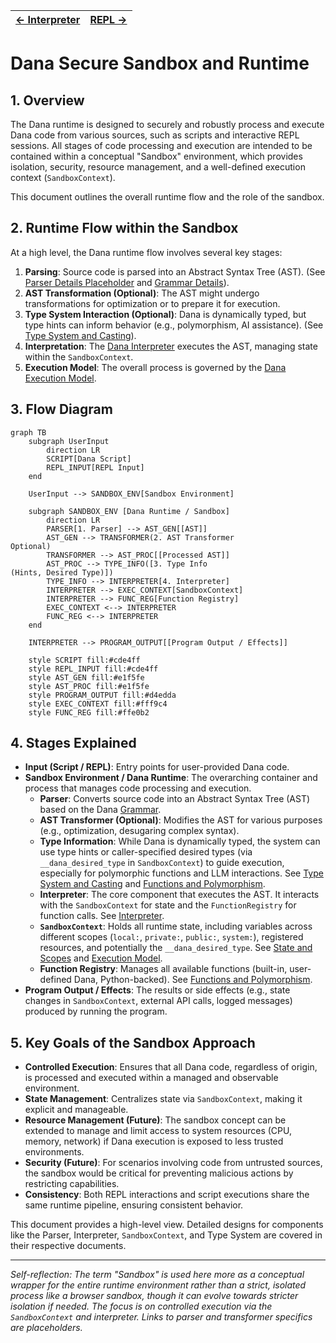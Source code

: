 | [← Interpreter](./interpreter.md) | [REPL →](./repl.md) |
|---|---|

# Dana Secure Sandbox and Runtime

## 1. Overview

The Dana runtime is designed to securely and robustly process and execute Dana code from various sources, such as scripts and interactive REPL sessions. All stages of code processing and execution are intended to be contained within a conceptual "Sandbox" environment, which provides isolation, security, resource management, and a well-defined execution context (`SandboxContext`).

This document outlines the overall runtime flow and the role of the sandbox.

## 2. Runtime Flow within the Sandbox

At a high level, the Dana runtime flow involves several key stages:

1.  **Parsing**: Source code is parsed into an Abstract Syntax Tree (AST). (See [Parser Details Placeholder](../../01_dana_language_specification/parser.md) and [Grammar Details](../../01_dana_language_specification/grammar.md)).
2.  **AST Transformation (Optional)**: The AST might undergo transformations for optimization or to prepare it for execution.
3.  **Type System Interaction (Optional)**: Dana is dynamically typed, but type hints can inform behavior (e.g., polymorphism, AI assistance). (See [Type System and Casting](./type_system_and_casting.md)).
4.  **Interpretation**: The [Dana Interpreter](./interpreter.md) executes the AST, managing state within the `SandboxContext`.
5.  **Execution Model**: The overall process is governed by the [Dana Execution Model](./execution_model.md).

## 3. Flow Diagram

```mermaid
graph TB
    subgraph UserInput
        direction LR
        SCRIPT[Dana Script] 
        REPL_INPUT[REPL Input]
    end

    UserInput --> SANDBOX_ENV[Sandbox Environment]

    subgraph SANDBOX_ENV [Dana Runtime / Sandbox]
        direction LR
        PARSER[1. Parser] --> AST_GEN[[AST]]
        AST_GEN --> TRANSFORMER(2. AST Transformer 
Optional)
        TRANSFORMER --> AST_PROC[[Processed AST]]
        AST_PROC --> TYPE_INFO([3. Type Info 
(Hints, Desired Type)])
        TYPE_INFO --> INTERPRETER[4. Interpreter]
        INTERPRETER --> EXEC_CONTEXT[SandboxContext]
        INTERPRETER --> FUNC_REG[Function Registry]
        EXEC_CONTEXT <--> INTERPRETER
        FUNC_REG <--> INTERPRETER
    end

    INTERPRETER --> PROGRAM_OUTPUT[[Program Output / Effects]]

    style SCRIPT fill:#cde4ff
    style REPL_INPUT fill:#cde4ff
    style AST_GEN fill:#e1f5fe
    style AST_PROC fill:#e1f5fe
    style PROGRAM_OUTPUT fill:#d4edda
    style EXEC_CONTEXT fill:#fff9c4
    style FUNC_REG fill:#ffe0b2
```

## 4. Stages Explained

-   **Input (Script / REPL)**: Entry points for user-provided Dana code.
-   **Sandbox Environment / Dana Runtime**: The overarching container and process that manages code processing and execution.
    -   **Parser**: Converts source code into an Abstract Syntax Tree (AST) based on the Dana [Grammar](../../01_dana_language_specification/grammar.md).
    -   **AST Transformer (Optional)**: Modifies the AST for various purposes (e.g., optimization, desugaring complex syntax).
    -   **Type Information**: While Dana is dynamically typed, the system can use type hints or caller-specified desired types (via `__dana_desired_type` in `SandboxContext`) to guide execution, especially for polymorphic functions and LLM interactions. See [Type System and Casting](./type_system_and_casting.md) and [Functions and Polymorphism](../../01_dana_language_specification/functions_and_polymorphism.md).
    -   **Interpreter**: The core component that executes the AST. It interacts with the `SandboxContext` for state and the `FunctionRegistry` for function calls. See [Interpreter](./interpreter.md).
    -   **`SandboxContext`**: Holds all runtime state, including variables across different scopes (`local:`, `private:`, `public:`, `system:`), registered resources, and potentially the `__dana_desired_type`. See [State and Scopes](../../01_dana_language_specification/state_and_scopes.md) and [Execution Model](./execution_model.md).
    -   **Function Registry**: Manages all available functions (built-in, user-defined Dana, Python-backed). See [Functions and Polymorphism](../../01_dana_language_specification/functions_and_polymorphism.md).
-   **Program Output / Effects**: The results or side effects (e.g., state changes in `SandboxContext`, external API calls, logged messages) produced by running the program.

## 5. Key Goals of the Sandbox Approach

-   **Controlled Execution**: Ensures that all Dana code, regardless of origin, is processed and executed within a managed and observable environment.
-   **State Management**: Centralizes state via `SandboxContext`, making it explicit and manageable.
-   **Resource Management (Future)**: The sandbox concept can be extended to manage and limit access to system resources (CPU, memory, network) if Dana execution is exposed to less trusted environments.
-   **Security (Future)**: For scenarios involving code from untrusted sources, the sandbox would be critical for preventing malicious actions by restricting capabilities.
-   **Consistency**: Both REPL interactions and script executions share the same runtime pipeline, ensuring consistent behavior.

This document provides a high-level view. Detailed designs for components like the Parser, Interpreter, `SandboxContext`, and Type System are covered in their respective documents.

---
*Self-reflection: The term "Sandbox" is used here more as a conceptual wrapper for the entire runtime environment rather than a strict, isolated process like a browser sandbox, though it can evolve towards stricter isolation if needed. The focus is on controlled execution via the `SandboxContext` and interpreter. Links to parser and transformer specifics are placeholders.* 